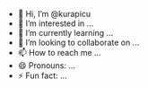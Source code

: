 - 👋 Hi, I’m @kurapicu
- 👀 I’m interested in ...
- 🌱 I’m currently learning ...
- 💞️ I’m looking to collaborate on ...
- 📫 How to reach me ...
- 😄 Pronouns: ...
- ⚡ Fun fact: ...

<!---
kurapicu/kurapicu is a ✨ special ✨ repository because its `README.md` (this file) appears on your GitHub profile.
You can click the Preview link to take a look at your changes.
--->
